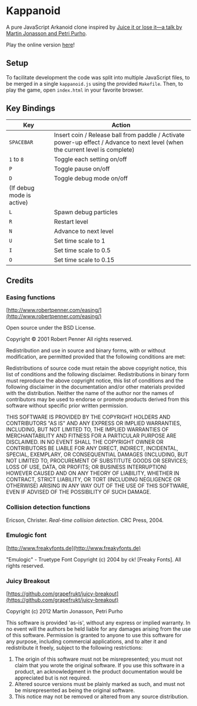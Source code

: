 # Kappanoid
A pure JavaScript Arkanoid clone inspired by [Juice it or lose it—a talk by Martin Jonasson and Petri Purho](https://www.youtube.com/watch?v=Fy0aCDmgnxg).

Play the online version [here](https://integeruser.github.io/misc/kappanoid/)!

## Setup
To facilitate development the code was split into multiple JavaScript files, to be merged in a single `kappanoid.js` using the provided `Makefile`. Then, to play the game, open `index.html` in your favorite browser.

## Key Bindings
| Key                               | Action                        |
| --------------------------------- | ----------------------------- |
| `SPACEBAR`                        | Insert coin / Release ball from paddle / Activate power-up effect / Advance to next level (when the current level is complete) |
| `1` to `8`                        | Toggle each setting on/off    |
| `P`                               | Toggle pause on/off           |
| `D`                               | Toggle debug mode on/off      |
| (If debug mode is active)         |                               |
| `L`                               | Spawn debug particles         |
| `R`                               | Restart level                 |
| `N`                               | Advance to next level         |
| `U`                               | Set time scale to 1           |
| `I`                               | Set time scale to 0.5         |
| `O`                               | Set time scale to 0.15        |

## Credits

### Easing functions ###
[http://www.robertpenner.com/easing/](http://www.robertpenner.com/easing/)

Open source under the BSD License.

Copyright © 2001 Robert Penner
All rights reserved.

Redistribution and use in source and binary forms, with or without modification, are permitted provided that the following conditions are met:

Redistributions of source code must retain the above copyright notice, this list of conditions and the following disclaimer.
Redistributions in binary form must reproduce the above copyright notice, this list of conditions and the following disclaimer in the documentation and/or other materials provided with the distribution.
Neither the name of the author nor the names of contributors may be used to endorse or promote products derived from this software without specific prior written permission.

THIS SOFTWARE IS PROVIDED BY THE COPYRIGHT HOLDERS AND CONTRIBUTORS "AS IS" AND ANY EXPRESS OR IMPLIED WARRANTIES, INCLUDING, BUT NOT LIMITED TO, THE IMPLIED WARRANTIES OF MERCHANTABILITY AND FITNESS FOR A PARTICULAR PURPOSE ARE DISCLAIMED. IN NO EVENT SHALL THE COPYRIGHT OWNER OR CONTRIBUTORS BE LIABLE FOR ANY DIRECT, INDIRECT, INCIDENTAL, SPECIAL, EXEMPLARY, OR CONSEQUENTIAL DAMAGES (INCLUDING, BUT NOT LIMITED TO, PROCUREMENT OF SUBSTITUTE GOODS OR SERVICES; LOSS OF USE, DATA, OR PROFITS; OR BUSINESS INTERRUPTION) HOWEVER CAUSED AND ON ANY THEORY OF LIABILITY, WHETHER IN CONTRACT, STRICT LIABILITY, OR TORT (INCLUDING NEGLIGENCE OR OTHERWISE) ARISING IN ANY WAY OUT OF THE USE OF THIS SOFTWARE, EVEN IF ADVISED OF THE POSSIBILITY OF SUCH DAMAGE.

### Collision detection functions ###
Ericson, Christer. *Real-time collision detection*. CRC Press, 2004.

### Emulogic font ###
[http://www.freakyfonts.de](http://www.freakyfonts.de)

"Emulogic" - Truetype Font
Copyright (c) 2004 by ck! [Freaky Fonts].
All rights reserved.

### Juicy Breakout ###
[https://github.com/grapefrukt/juicy-breakout](https://github.com/grapefrukt/juicy-breakout)

Copyright (c) 2012 Martin Jonasson, Petri Purho

This software is provided 'as-is', without any express or implied warranty. In no event will the authors be held liable for any damages arising from the use of this software. Permission is granted to anyone to use this software for any purpose, including commercial applications, and to alter it and redistribute it freely, subject to the following restrictions:

1. The origin of this software must not be misrepresented; you must not
claim that you wrote the original software. If you use this software in a product, an acknowledgment in the product documentation would be appreciated but is not required.
2. Altered source versions must be plainly marked as such, and must not be misrepresented as being the original software.
3. This notice may not be removed or altered from any source distribution.
